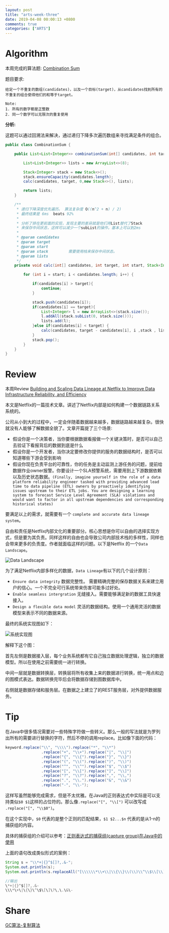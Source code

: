 ```yaml
---
layout: post
title: "arts-week-three"
date: 2019-04-08 00:00:13 +0800
comments: true
categories: ["ARTS"]
---
```


# Algorithm

本周完成的算法题: [Combination Sum](https://leetcode.com/problems/combination-sum/)

题目要求:

```
给定一个不重复的数组(candidates)，以及一个目标(target)，从candidates找到所有的不重复的组合使得他们的和等于target。

Note:
1. 所有的数字都是正整数
2. 同一个数字可以无限次的重复使用
```

<!--more-->

**分析:**

这题可以通过回溯法来解决，通过递归下降多次遍历数组来寻找满足条件的组合。

```Java
public class CombinationSum {

    public List<List<Integer>> combinationSum(int[] candidates, int target) {

        List<List<Integer>> lists = new ArrayList<>(8);

        Stack<Integer> stack = new Stack<>();
        stack.ensureCapacity(candidates.length);
        calc(candidates, target, 0,new Stack<>(), lists);

        return lists;
    }

    /**
     * 递归下降深度优先遍历。 算法复杂度 O((n^2 + n) / 2)
     * 最终结果是 6ms  beats 92%
     *
     * 分析了排在更前面的实现，发现主要的差异就是他们用List替代了Stack
     * 来保存中间状态，这样可以减少一个subList的操作。基本上可以到2ms
     *
     * @param candidates
     * @param target
     * @param start
     * @param stack         需要使用栈来保存中间状态。
     * @param lists
     */
    private void calc(int[] candidates, int target, int start, Stack<Integer> stack, List<List<Integer>> lists){

        for (int i = start; i < candidates.length; i++) {

            if(candidates[i] > target){
                continue;
            }

            stack.push(candidates[i]);
            if(candidates[i] == target){
                List<Integer> l = new ArrayList<>(stack.size());
                l.addAll(stack.subList(0, stack.size()));
                lists.add(l);
            }else if(candidates[i] < target) {
                calc(candidates, target - candidates[i], i ,stack , lists);
            }
            stack.pop();
        }
    }
}    
```

# Review

本周Review [Building and Scaling Data Lineage at Netflix to Improve Data Infrastructure Reliability, and Efficiency](https://medium.com/netflix-techblog/building-and-scaling-data-lineage-at-netflix-to-improve-data-infrastructure-reliability-and-1a52526a7977)

本文是Netflix的一篇技术文章。讲述了Netflix内部是如何构建一个数据链路关系系统的。

公司从小到大的过程中，一定会伴随着数据越来越多，数据链路越来越复杂。很快就没有人能够了解数据全貌了。文章开篇提了三个场景:

* 假设你是一个决策者，当你要根据数据看报做一个关键决策时，是否可以自己去验证下看报背后的数据到底是什么
* 假设你是一个开发者，当你决定要修改你提供的服务的数据结构时，是否可以知道哪些下游会受到影响
* 假设你现在负责平台的可靠性，你的任务是主动监测上游任务的问题，提前给数据作业owner报警。你要设计一个SLA预警系统，需要用到上下游数据依赖以及历史状态数据。`(Finally, imagine yourself in the role of a data platform reliability engineer tasked with providing advanced lead time to data pipeline (ETL) owners by proactively identifying issues upstream to their ETL jobs. You are designing a learning system to forecast Service Level Agreement (SLA) violations and would want to factor in all upstream dependencies and corresponding historical states)`

要满足以上的需求，就需要有一个 `complete and accurate data lineage system`。

自由和责任是Netflix内部文化的重要部分。核心思想是你可以自由的选择实现方式，但是要为其负责。同样这样的自由也会导致公司内部技术栈的多样性，同样也会带来更多的负责度。作者就面临这样的问题。以下是Netflix 的一个`Data Landscape`。

![Data Landscape](https://cdn-images-1.medium.com/max/1400/0*gYI3uCywVhSrcoRo) 

为了满足Netflix内部多样化的数据，`Data Lineage`有以下的几个设计原则：

* `Ensure data integrity` 数据完整性。 需要精确完整的保存数据关系来建立用户的信心。一个不完全可行系统带来伤害可能多过好处。
* `Enable seamless intergration` 无缝接入。需要能够满足新的数据工具快速接入。
* `Design a flexible data model` 灵活的数据结构。使用一个通用灵活的数据模型来表示不同的数据来源。

最终的系统实现图如下：

![系统实现图](https://cdn-images-1.medium.com/max/2600/0*Xp1KHPFm1R7GZGAI)

解释下这个图：

首先左侧是数据接入层，每个业务系统都有它自己独立数据处理逻辑，独立的数据模型。所以在使用之前需要统一进行转换。

中间一层就是数据转换层，转换层将所有收集上来的数据进行转换，统一用点和边的图模式表达。数据转换完毕后会将数据存储到图数据库中。

右侧就是数据存储和服务层。在数据之上建立了的REST服务层，对外提供数据服务。

# Tip

在Java中很多情况需要对一些特殊字符做一些转义。那么一般的写法就是为罗列出所有的需要进行替换的字符，然后不停的调用replace。比如像下面的代码：

```Java
keyword.replace("\\", "\\\\").replace("*", "\\*")
                .replace("+", "\\+").replace("|", "\\|")
                .replace("{", "\\{").replace("}", "\\}")
                .replace("(", "\\(").replace(")", "\\)")
                .replace("^", "\\^").replace("$", "\\$")
                .replace("[", "\\[").replace("]", "\\]")
                .replace("?", "\\?").replace(",", "\\,")
                .replace(".", "\\.").replace("&", "\\&")
                .replace("-", "\\-");
```

这样写虽然能够完成需求，但是不太优雅。在Java的正则表达式中实际是可以支持类似`$0 $1`这样的占位符的。那么像`.replace("[", "\\[")` 可以改写成 `.replace("[", "\\$0")`。 

在这个实现中，`$0` 代表的是整个正则的匹配结果，`$1 $2...$n` 代表的是从1-n的捕获组的内容。

具体的捕获组的介绍可以参考：[正则表达式的捕获组(capture group)在Java中的使用](https://blog.csdn.net/just4you/article/details/70767928)

上面的语句改成类似形式的案例：

```Java
String s = "\\*+|{}^$[]?,.&-";
System.out.println(s);
System.out.println(s.replaceAll("[\\\\\\*\\+\\|\\{\\}\\(\\)\\^\\$\\[\\]\\?\\,\\.\\&\\-]", "\\\\$0"));

//输出
\*+|{}^$[]?,.&-
\\\*\+\|\{\}\^\$\[\]\?\,\.\&\-
```

# Share

[GC算法-复制算法](http://linuxlsx.top/blog/2019/04/07/la-ji-hui-shou-de-suan-fa-yu-shi-xian-du-shu-bi-ji-fu-zhi-suan-fa/)